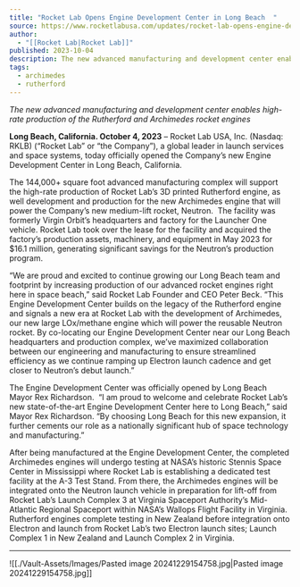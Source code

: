 ```yaml
---
title: "Rocket Lab Opens Engine Development Center in Long Beach  "
source: https://www.rocketlabusa.com/updates/rocket-lab-opens-engine-development-center-in-long-beach/
author:
  - "[[Rocket Lab|Rocket Lab]]"
published: 2023-10-04
description: The new advanced manufacturing and development center enables high-rate production of the Rutherford and Archimedes rocket engines
tags:
  - archimedes
  - rutherford
---
```

*The new advanced manufacturing and development center enables high-rate production of the Rutherford and Archimedes rocket engines*

**Long Beach, California. October 4, 2023** – Rocket Lab USA, Inc. (Nasdaq: RKLB) (“Rocket Lab” or “the Company”), a global leader in launch services and space systems, today officially opened the Company’s new Engine Development Center in Long Beach, California.

The 144,000+ square foot advanced manufacturing complex will support the high-rate production of Rocket Lab’s 3D printed Rutherford engine, as well development and production for the new Archimedes engine that will power the Company’s new medium-lift rocket, Neutron.  The facility was formerly Virgin Orbit’s headquarters and factory for the Launcher One vehicle. Rocket Lab took over the lease for the facility and acquired the factory’s production assets, machinery, and equipment in May 2023 for $16.1 million, generating significant savings for the Neutron’s production program.

“We are proud and excited to continue growing our Long Beach team and footprint by increasing production of our advanced rocket engines right here in space beach,” said Rocket Lab Founder and CEO Peter Beck. “This Engine Development Center builds on the legacy of the Rutherford engine and signals a new era at Rocket Lab with the development of Archimedes, our new large LOx/methane engine which will power the reusable Neutron rocket. By co-locating our Engine Development Center near our Long Beach headquarters and production complex, we’ve maximized collaboration between our engineering and manufacturing to ensure streamlined efficiency as we continue ramping up Electron launch cadence and get closer to Neutron’s debut launch.”

The Engine Development Center was officially opened by Long Beach Mayor Rex Richardson.  “I am proud to welcome and celebrate Rocket Lab’s new state-of-the-art Engine Development Center here to Long Beach,” said Mayor Rex Richardson. “By choosing Long Beach for this new expansion, it further cements our role as a nationally significant hub of space technology and manufacturing.”

After being manufactured at the Engine Development Center, the completed Archimedes engines will undergo testing at NASA’s historic Stennis Space Center in Mississippi where Rocket Lab is establishing a dedicated test facility at the A-3 Test Stand. From there, the Archimedes engines will be integrated onto the Neutron launch vehicle in preparation for lift-off from Rocket Lab’s Launch Complex 3 at Virginia Spaceport Authority’s Mid-Atlantic Regional Spaceport within NASA’s Wallops Flight Facility in Virginia. Rutherford engines complete testing in New Zealand before integration onto Electron and launch from Rocket Lab’s two Electron launch sites; Launch Complex 1 in New Zealand and Launch Complex 2 in Virginia.

---

![[./Vault-Assets/Images/Pasted image 20241229154758.jpg|Pasted image 20241229154758.jpg]]